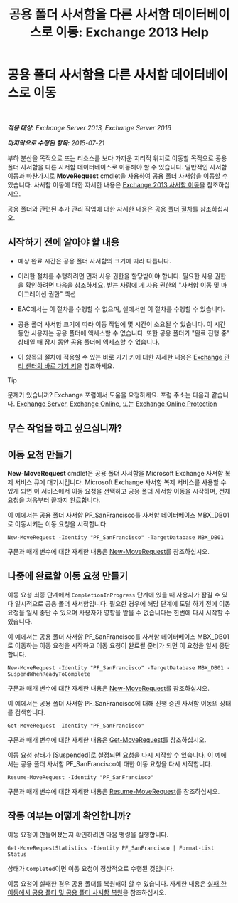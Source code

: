 ﻿---
title: '공용 폴더 사서함을 다른 사서함 데이터베이스로 이동: Exchange 2013 Help'
TOCTitle: 공용 폴더 사서함을 다른 사서함 데이터베이스로 이동
ms:assetid: 67601d45-4824-4ae6-9a7e-b645ec3af4d3
ms:mtpsurl: https://technet.microsoft.com/ko-kr/library/JJ906434(v=EXCHG.150)
ms:contentKeyID: 51407708
ms.date: 05/22/2018
mtps_version: v=EXCHG.150
ms.translationtype: MT
---

# 공용 폴더 사서함을 다른 사서함 데이터베이스로 이동

 

_**적용 대상:** Exchange Server 2013, Exchange Server 2016_

_**마지막으로 수정된 항목:** 2015-07-21_

부하 분산을 목적으로 또는 리소스를 보다 가까운 지리적 위치로 이동할 목적으로 공용 폴더 사서함을 다른 사서함 데이터베이스로 이동해야 할 수 있습니다. 일반적인 사서함 이동과 마찬가지로 **MoveRequest** cmdlet을 사용하여 공용 폴더 사서함을 이동할 수 있습니다. 사서함 이동에 대한 자세한 내용은 [Exchange 2013 사서함 이동](mailbox-moves-in-exchange-2013-exchange-2013-help.md)을 참조하십시오.

공용 폴더와 관련된 추가 관리 작업에 대한 자세한 내용은 [공용 폴더 절차](public-folder-procedures-exchange-2013-help.md)를 참조하십시오.

## 시작하기 전에 알아야 할 내용

  - 예상 완료 시간은 공용 폴더 사서함의 크기에 따라 다릅니다.

  - 이러한 절차를 수행하려면 먼저 사용 권한을 할당받아야 합니다. 필요한 사용 권한을 확인하려면 다음을 참조하세요. [받는 사람에 게 사용 권한](recipients-permissions-exchange-2013-help.md)의 "사서함 이동 및 마이그레이션 권한" 섹션

  - EAC에서는 이 절차를 수행할 수 없으며, 셸에서만 이 절차를 수행할 수 있습니다.

  - 공용 폴더 사서함 크기에 따라 이동 작업에 몇 시간이 소요될 수 있습니다. 이 시간 동안 사용자는 공용 폴더에 액세스할 수 없습니다. 또한 공용 폴더가 "완료 진행 중" 상태일 때 잠시 동안 공용 폴더에 액세스할 수 없습니다.

  - 이 항목의 절차에 적용할 수 있는 바로 가기 키에 대한 자세한 내용은 [Exchange 관리 센터의 바로 가기 키](keyboard-shortcuts-in-the-exchange-admin-center-exchange-online-protection-help.md)을 참조하세요.


> [!TIP]
> 문제가 있습니까? Exchange 포럼에서 도움을 요청하세요. 포럼 주소는 다음과 같습니다. <A href="https://go.microsoft.com/fwlink/p/?linkid=60612">Exchange Server</A>, <A href="https://go.microsoft.com/fwlink/p/?linkid=267542">Exchange Online</A>, 또는 <A href="https://go.microsoft.com/fwlink/p/?linkid=285351">Exchange Online Protection</A>



## 무슨 작업을 하고 싶으십니까?

## 이동 요청 만들기

**New-MoveRequest** cmdlet은 공용 폴더 사서함을 Microsoft Exchange 사서함 복제 서비스 큐에 대기시킵니다. Microsoft Exchange 사서함 복제 서비스를 사용할 수 있게 되면 이 서비스에서 이동 요청을 선택하고 공용 폴더 사서함 이동을 시작하며, 전체 요청을 처음부터 끝까지 완료합니다.

이 예에서는 공용 폴더 사서함 PF\_SanFrancisco를 사서함 데이터베이스 MBX\_DB01로 이동시키는 이동 요청을 시작합니다.

    New-MoveRequest -Identity "PF_SanFrancisco" -TargetDatabase MBX_DB01

구문과 매개 변수에 대한 자세한 내용은 [New-MoveRequest](https://technet.microsoft.com/ko-kr/library/dd351123\(v=exchg.150\))를 참조하십시오.

## 나중에 완료할 이동 요청 만들기

이동 요청 최종 단계에서 `CompletionInProgress` 단계에 있을 때 사용자가 잠길 수 있다 일시적으로 공용 폴더 사서함입니다. 필요한 경우에 해당 단계에 도달 하기 전에 이동 요청을 일시 중단 수 있으며 사용자가 영향을 받을 수 없습니다는 한번에 다시 시작할 수 있습니다.

이 예에서는 공용 폴더 사서함 PF\_SanFrancisco를 사서함 데이터베이스 MBX\_DB01로 이동하는 이동 요청을 시작하고 이동 요청이 완료될 준비가 되면 이 요청을 일시 중단합니다.

    New-MoveRequest -Identity "PF_SanFrancisco" -TargetDatabase MBX_DB01 -SuspendWhenReadyToComplete

구문과 매개 변수에 대한 자세한 내용은 [New-MoveRequest](https://technet.microsoft.com/ko-kr/library/dd351123\(v=exchg.150\))를 참조하십시오.

이 예에서는 공용 폴더 사서함 PF\_SanFrancisco에 대해 진행 중인 사서함 이동의 상태를 검색합니다.

    Get-MoveRequest -Identity "PF_SanFrancisco"

구문과 매개 변수에 대한 자세한 내용은 [Get-MoveRequest](https://technet.microsoft.com/ko-kr/library/dd335227\(v=exchg.150\))를 참조하십시오.

이동 요청 상태가 \[Suspended\]로 설정되면 요청을 다시 시작할 수 있습니다. 이 예에서는 공용 폴더 사서함 PF\_SanFrancisco에 대한 이동 요청을 다시 시작합니다.

    Resume-MoveRequest -Identity "PF_SanFrancisco"

구문과 매개 변수에 대한 자세한 내용은 [Resume-MoveRequest](https://technet.microsoft.com/ko-kr/library/ee332320\(v=exchg.150\))를 참조하십시오.

## 작동 여부는 어떻게 확인합니까?

이동 요청이 만들어졌는지 확인하려면 다음 명령을 실행합니다.

    Get-MoveRequestStatistics -Identity PF_SanFrancisco | Format-List Status

상태가 `Completed`이면 이동 요청이 정상적으로 수행된 것입니다.

이동 요청이 실패한 경우 공용 폴더를 복원해야 할 수 있습니다. 자세한 내용은 [실패 한 이동에서 공용 폴더 및 공용 폴더 사서함 복원](restore-public-folders-and-public-folder-mailboxes-from-failed-moves-exchange-2013-help.md)을 참조하십시오.


